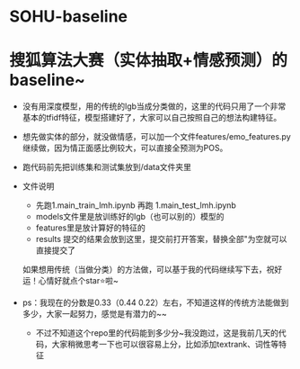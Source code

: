 # SOHU-baseline
# 搜狐算法大赛（实体抽取+情感预测）的baseline~

* 没有用深度模型，用的传统的lgb当成分类做的，这里的代码只用了一个非常基本的tfidf特征，模型搭建好了，大家可以自己按照自己的想法构建特征。

* 想先做实体的部分，就没做情感，可以加一个文件features/emo_features.py继续做，因为情正面感比例较大，可以直接全预测为POS。

* 跑代码前先把训练集和测试集放到/data文件夹里

* 文件说明
  - 先跑1.main_train_lmh.ipynb 再跑  1.main_test_lmh.ipynb
  - models文件里是放训练好的lgb（也可以别的）模型的
  - features里是放计算好的特征的
  - results 提交的结果会放到这里，提交前打开答案，替换全部"为空就可以直接提交了
  
  如果想用传统（当做分类）的方法做，可以基于我的代码继续写下去，祝好运！心情好就点个star:star:啦~

* ps：我现在的分数是0.33（0.44 0.22）左右，不知道这样的传统方法能做到多少，大家一起努力，感觉是有潜力的~~
  - 不过不知道这个repo里的代码能到多少分~我没跑过，这是我前几天的代码，大家稍微思考一下也可以很容易上分，比如添加textrank、词性等特征

